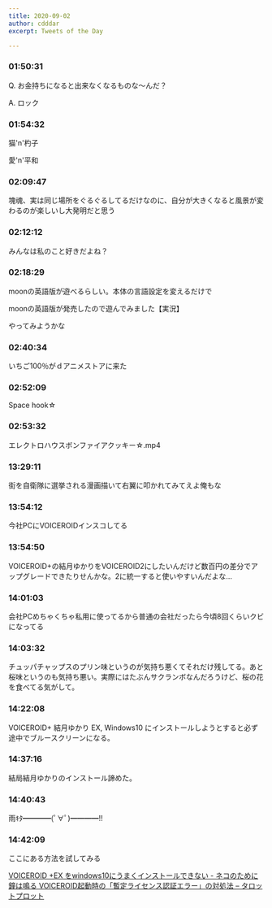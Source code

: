 ```yaml
---
title: 2020-09-02
author: cdddar
excerpt: Tweets of the Day

---
```


### 01:50:31

Q. お金持ちになると出来なくなるものな〜んだ？

A. ロック

### 01:54:32

猫'n'杓子

愛'n'平和

### 02:09:47

塊魂、実は同じ場所をぐるぐるしてるだけなのに、自分が大きくなると風景が変わるのが楽しいし大発明だと思う

### 02:12:12

みんなは私のこと好きだよね？

### 02:18:29

moonの英語版が遊べるらしい。本体の言語設定を変えるだけで

moonの英語版が発売したので遊んでみました【実況】 
<script type="application/javascript" src="https://embed.nicovideo.jp/watch/sm37433097/script?w=640&h=360"></script>

やってみようかな

### 02:40:34

いちご100％がｄアニメストアに来た

### 02:52:09

Space hook☆
<script type="application/javascript" src="https://embed.nicovideo.jp/watch/sm35847688/script?w=640&h=360"></script>

### 02:53:32

エレクトロハウスボンファイアクッキー☆.mp4
<script type="application/javascript" src="https://embed.nicovideo.jp/watch/sm21986955/script?w=640&h=360"></script>

### 13:29:11

街を自衛隊に選挙される漫画描いて右翼に叩かれてみてえよ俺もな

### 13:54:12

今社PCにVOICEROIDインスコしてる

### 13:54:50

VOICEROID+の結月ゆかりをVOICEROID2にしたいんだけど数百円の差分でアップグレードできたりせんかな。2に統一すると使いやすいんだよな…

### 14:01:03

会社PCめちゃくちゃ私用に使ってるから普通の会社だったら今頃8回くらいクビになってる

### 14:03:32

チュッパチャップスのプリン味というのが気持ち悪くてそれだけ残してる。あと桜味というのも気持ち悪い。実際にはたぶんサクランボなんだろうけど、桜の花を食べてる気がして。

### 14:22:08

VOICEROID+ 結月ゆかり EX, Windows10 にインストールしようとすると必ず途中でブルースクリーンになる。

### 14:37:16

結局結月ゆかりのインストール諦めた。

### 14:40:43

雨ｷﾀ━━━━(ﾟ∀ﾟ)━━━━!!

### 14:42:09

ここにある方法を試してみる

[VOICEROID +EX をwindows10にうまくインストールできない - ネコのために鐘は鳴る ](https://ikorin2.hatenablog.jp/entry/2018/04/15/033938)
[VOICEROID起動時の「暫定ライセンス認証エラー」の対処法 – タロットプロット ](http://tarot-plot.com/wp/2017-06-09-222237/)
